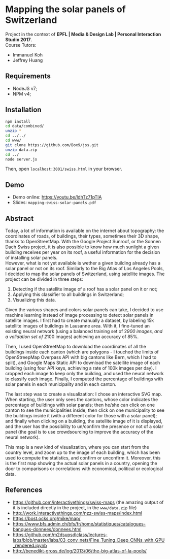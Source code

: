 # Mapping the solar panels of Switzerland

Project in the context of **EPFL | Media & Design Lab | Personal Interaction Studio 2017**.  
Course Tutors:
* Immanuel Koh 
* Jeffrey Huang

## Requirements

* NodeJS v7;
* NPM v4;

## Installation

```bash
npm install
cd data/combined/
unzip *
cd ../../
cd www/
git clone https://github.com/Box9/jss.git
unzip data.zip
cd ../
node server.js
```

Then, open `localhost:3001/swiss.html` in your browser.

## Demo
* Demo online: https://youtu.be/ldhTz71pTIA
* Slides: `mapping-swiss-solar-panels.pdf`

## Abstract
Today, a lot of information is available on the internet about topography: the coordinates of roads, of buildings, their types, sometimes their 3D shape, thanks to OpenStreetMap. With the Google Project Sunroof, or the Sonnen Dach Swiss project, it is also possible to know how much sunlight a given building receives per year on its roof, a useful information for the decision of installing solar panels.  
However, what is not yet available is wether a given building already has a solar panel or not on its roof. Similarly to the Big Atlas of Los Angeles Pools, I decided to map the solar panels of Switzerland, using satellite images.
The project can be divided in three steps:

1. Detecting if the satellite image of a roof has a solar panel on it or not;
2. Applying this classifier to all buildings in Switzerland;
3. Visualizing this data.

Given the various shapes and colors solar panels can take, I decided to use machine learning instead of image processing to detect solar panels in satellite images. I first had to create manually a dataset, by labeling 15k satellite images of buildings in Lausanne area. With it, I fine-tuned an existing neural network (using a balanced training set of 2*900 images, and a validation set of 2*100 images) achieving an accuracy of 85%.

Then, I used OpenStreetMap to download the coordinates of all the buildings inside each canton (which are polygons - I touched the limits of OpenStreepMap Overpass API with big cantons like Bern, which I had to split), and Google Maps Static API to download the satellite image of each building (using four API keys, achieving a rate of 100k images per day). I cropped each image to keep only the building, and used the neural network to classify each image. Finally, I computed the percentage of buildings with solar panels in each municipality and in each canton.

The last step was to create a visualization: I chose an interactive SVG map. When starting, the user only sees the cantons, whose color indicates the percentage of buildings with solar panels; then he/she can click on one canton to see the municipalities inside; then click on one municipality to see the buildings inside it (with a different color for those with a solar panel); and finally when clicking on a building, the satellite image of it is displayed, and the user has the possibility to un/confirm the presence or not of a solar panel (the goal is to use crowdsourcing to improve the accuracy of the neural network).

This map is a new kind of visualization, where you can start from the country level, and zoom up to the image of each building, which has been used to compute the statistics, and confirm or unconfirm it. Moreover, this is the first map showing the actual solar panels in a country, opening the door to comparisons or correlations with economical, political or ecological data.

## References

* https://github.com/interactivethings/swiss-maps (the amazing output of it is included directly in the project, in the `www/data.zip` file)
* http://work.interactivethings.com/nzz-swiss-maps/index.html
* https://bost.ocks.org/mike/map/
* https://www.bfs.admin.ch/bfs/fr/home/statistiques/catalogues-banques-donnees/donnees.html
* https://github.com/m2dsupsdlclass/lectures-labs/blob/master/labs/03_conv_nets/Fine_Tuning_Deep_CNNs_with_GPU_rendered.ipynb
* http://benedikt-gross.de/log/2013/06/the-big-atlas-of-la-pools/
